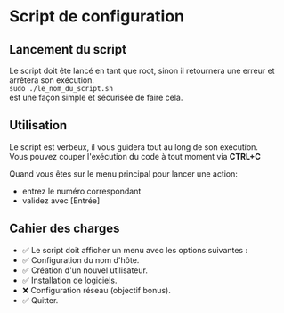 # Script de configuration

## Lancement du script
Le script doit ête lancé en tant que root, sinon il  retournera une erreur et arrêtera son exécution.  
```sudo ./le_nom_du_script.sh```  
est une façon simple et sécurisée de faire cela.

## Utilisation
Le script est verbeux, il vous guidera tout au long de son exécution.  
Vous pouvez couper l'exécution du code à tout moment via **CTRL+C**  
  
Quand vous êtes sur le menu principal pour lancer une action:
- entrez le numéro correspondant
- validez avec [Entrée]

## Cahier des charges
- ✅ Le script doit afficher un menu avec les options suivantes :
- ✅ Configuration du nom d'hôte.
- ✅ Création d'un nouvel utilisateur.
- ✅ Installation de logiciels.
- ❌ Configuration réseau (objectif bonus).
- ✅ Quitter.
